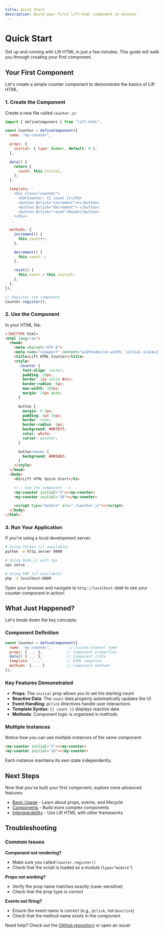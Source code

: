 ```yaml
---
title: Quick Start
description: Build your first lift-html component in minutes
---
```


# Quick Start

Get up and running with Lift HTML in just a few minutes. This guide will walk
you through creating your first component.

## Your First Component

Let's create a simple counter component to demonstrate the basics of Lift HTML.

### 1. Create the Component

Create a new file called `counter.js`:

```javascript
import { defineComponent } from "lift-html";

const Counter = defineComponent({
  name: "my-counter",

  props: {
    initial: { type: Number, default: 0 },
  },

  data() {
    return {
      count: this.initial,
    };
  },

  template: `
    <div class="counter">
      <h3>Counter: {{ count }}</h3>
      <button @click="increment">+</button>
      <button @click="decrement">-</button>
      <button @click="reset">Reset</button>
    </div>
  `,

  methods: {
    increment() {
      this.count++;
    },

    decrement() {
      this.count--;
    },

    reset() {
      this.count = this.initial;
    },
  },
});

// Register the component
Counter.register();
```

### 2. Use the Component

In your HTML file:

```html
<!DOCTYPE html>
<html lang="en">
  <head>
    <meta charset="UTF-8">
    <meta name="viewport" content="width=device-width, initial-scale=1.0">
    <title>Lift HTML Counter</title>
    <style>
      .counter {
        text-align: center;
        padding: 20px;
        border: 1px solid #ccc;
        border-radius: 8px;
        max-width: 300px;
        margin: 20px auto;
      }

      button {
        margin: 0 5px;
        padding: 8px 16px;
        border: none;
        border-radius: 4px;
        background: #007bff;
        color: white;
        cursor: pointer;
      }

      button:hover {
        background: #0056b3;
      }
    </style>
  </head>
  <body>
    <h1>Lift HTML Quick Start</h1>

    <!-- Use the component -->
    <my-counter initial="5"></my-counter>
    <my-counter initial="10"></my-counter>

    <script type="module" src="./counter.js"></script>
  </body>
</html>
```

### 3. Run Your Application

If you're using a local development server:

```bash
# Using Python (if available)
python -m http.server 8000

# Using Node.js with npx
npx serve .

# Using PHP (if available)
php -S localhost:8000
```

Open your browser and navigate to `http://localhost:8000` to see your counter
component in action!

## What Just Happened?

Let's break down the key concepts:

### Component Definition

```javascript
const Counter = defineComponent({
  name: 'my-counter',        // Custom element name
  props: { ... },           // Component properties
  data() { ... },           // Component state
  template: `...`,          // HTML template
  methods: { ... }          // Component methods
});
```

### Key Features Demonstrated

- **Props**: The `initial` prop allows you to set the starting count
- **Reactive Data**: The `count` data property automatically updates the UI
- **Event Handling**: `@click` directives handle user interactions
- **Template Syntax**: `{{ count }}` displays reactive data
- **Methods**: Component logic is organized in methods

### Multiple Instances

Notice how you can use multiple instances of the same component:

```html
<my-counter initial="5"></my-counter>
<my-counter initial="10"></my-counter>
```

Each instance maintains its own state independently.

## Next Steps

Now that you've built your first component, explore more advanced features:

- [Basic Usage](/guides/basic-usage/) - Learn about props, events, and lifecycle
- [Components](/guides/components/) - Build more complex components
- [Interoperability](/guides/interoperability/) - Use Lift HTML with other
  frameworks

## Troubleshooting

### Common Issues

**Component not rendering?**

- Make sure you called `Counter.register()`
- Check that the script is loaded as a module (`type="module"`)

**Props not working?**

- Verify the prop name matches exactly (case-sensitive)
- Check that the prop type is correct

**Events not firing?**

- Ensure the event name is correct (e.g., `@click`, not `@onclick`)
- Check that the method name exists in the component

Need help? Check out the
[GitHub repository](https://github.com/JLarky/lift-html) or open an issue!
